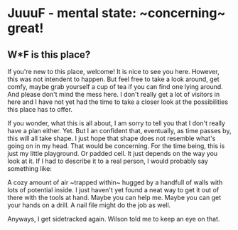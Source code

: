 # JuuuF - mental state: ~concerning~ great!

## W\*F is this place?

If you're new to this place, welcome! It is nice to see you here. However, this was not intendent to happen. But feel free to take a look around, get comfy, maybe grab yourself a cup of tea if you can find one lying around. And please don't mind the mess here. I don't really get a lot of visitors in here and I have not yet had the time to take a closer look at the possibilities this place has to offer.

If you wonder, what this is all about, I am sorry to tell you that I don't really have a plan either. Yet. But I an confident that, eventually, as time passes by, this will all take shape. I just hope that shape does not resemble what's going on in my head. That would be concerning. For the time being, this is just my little playground. Or padded cell. It just depends on the way you look at it. If I had to describe it to a real person, I would probably say something like:

A cozy amount of air ~trapped within~ hugged by a handfull of walls with lots of potential inside. I just haven't yet found a neat way to get it out of there with the tools at hand. Maybe you can help me. Maybe you can get your hands on a drill. A nail file might do the job as well.

Anyways, I get sidetracked again. Wilson told me to keep an eye on that.
